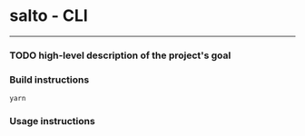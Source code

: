 # salto - CLI

---

### TODO high-level description of the project's goal

### Build instructions

```
yarn
```

### Usage instructions
